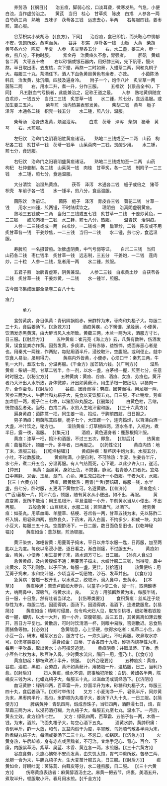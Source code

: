 <!-- { "loadSidebar": true } -->
　　养劳汤 【《纲目》】 　治五疸，脚弱心忪，口淡耳聋，微寒发热，气急，小便白浊，当作虚劳治之。　　黄芪　当归　桂心　甘草炙　陈皮　白朮　人参各一两　白芍药三两　熟地　五味子　茯苓各三钱　远志去心，半两　　右每服四钱，姜枣煎，空心服。

　　谷芽枳实小柴胡汤 【《良方》，下同】 　治谷疸，食已即饥，而头眩心中怫郁不安，饥饱所致，蒸熏而黄。　　谷芽　枳实　厚朴各一钱　山栀　大黄　柴胡　黄芩各六分　陈皮　半夏　人参　炙甘草各五分　　右，水二盏，姜三片，枣一枚，煎八分，不拘时服。
　　紫金丹　治黄疸久不愈，胃强者。
　　胆矾　黄蜡各二两　大枣五十枚
　　右以砂锅或银石器内，用好酢三碗，先下矾枣，慢火熬，半日取出枣，去皮核，次下蜡，再熬一二时如膏，入蜡茶二两，同和丸桐子大。每服三十丸，茶酒任下。酒人下血色黄目黄色有余者，亦效。
　　小茵陈汤韩氏　治发黄，脉沉细，四肢及遍身冷。　　附子一个，炮作八片　炙甘草一两　茵陈二两　　右，用水二升，煮一升，分作三服。
　　五福饮 【《景岳全书》，下同】 　凡五脏血气亏损者，此能兼治之，足称王道之最。　　人参　熟地黄俱随宜　白朮炒，一钱五分　当归二三钱　炙甘草一钱　　水二锺，煎七分，食远温服。或加生姜三五片。
　　柴芩煎　治内热兼表邪发黄。
　　柴胡二钱　黄芩　栀子　泽泻　木通各二钱　枳壳一钱五分　　水二锺，煎八分，温服。

　　柴苓汤　治身热发黄，烦渴泄泻。
　　白朮　茯苓　泽泻　柴胡　猪苓　黄芩　　右，水煎服。

　　左归饮　治命门之阴衰阳胜黄疸诸证。　　熟地二三钱或至一二两　山药　枸杞各二钱　炙甘草一钱　茯苓一钱半　山茱萸肉一二钱，畏酸少用。　　水二锺，煎七分，食远服。

　　右归饮　治命门之阳衰阴盛黄疸诸证。　　熟地二三钱或加至一二两　山药　枸杞　杜仲姜制，各二钱　山茱萸一钱　肉桂　甘草炙，各一二钱　制附子一二三钱　　水二锺，煎七分，食远温服。

　　大分清饮　治湿热黄疸。
　　茯苓　泽泻　木通各二钱　栀子或倍之　猪苓　枳壳　车前子各一钱　　水一锺半，煎八分，食远温服。

　　茵陈饮　治前证。
　　茵陈　栀子　泽泻　青皮各三钱　菊花二钱　甘草一钱　　用水三四锺，煎两锺，不时陆续饮之。
　　理阴煎　治真阴虚弱黄疸。
　　熟地三五钱或一二两　当归二三钱或五七钱　炙甘草一二钱　干姜炒黄色，一二三钱　　或加肉桂一二钱　水二锺，煎七八分，热服。
　　温胃饮　治阴疸。
　　人参一二三钱或或一两　白朮炒，一二钱或一两　扁豆炒，二钱　陈皮或不用　炙甘草各一钱　干姜炒焦，一二三钱　当归一二钱　　水二锺，煎七分，食远温服。

　　寿脾煎　一名摄营煎。治脾虚阴黄，中气亏弱等证。　　白朮二三钱　当归　山药各二钱　枣仁钱半　炙甘草一钱　远志制，三五分　干姜炮，一二钱　莲肉炒，二十粒　人参一二钱，急者用一两　　水二锺，煎服。

　　五君子煎　治脾胃虚寒，阴黄兼湿。　　人参二三钱　白朮黄土炒　白茯苓各二钱　炙甘草一钱　干姜炒黄，一二钱　　水一锺半，煎服。

古今图书集成医部全录卷二百八十七

疸门

　　　　单方

　　食劳黄病，身目俱黄：青矾隔锅煅赤，米酢拌为末，枣肉和丸梧子大。每服二三十丸，食后姜汤下。【《急救方》】
　　酒疸黄疾，心下懊憹，足胫满，小便黄，饮酒发赤黑黄斑，由大醉当风入水所致。黄蘗三两，木兰一两为末，酒服方寸匕，日三服。【《肘后方》】
　　五种黄疸：崔元亮《海上方》云，凡黄有数种，伤酒发黄，误食鼠粪亦作黄。因劳发黄，多痰涕，目有赤脉，益憔悴，或面赤恶心者是也。用秦艽一两銼，作两贴，每贴用酒半斤，浸绞取汁，空腹服。或利便止。就中饮食人易治，屡用得力。
　　黄病内外皆黄，小便赤，心烦口干：秦艽三两，牛乳一大升，煮取七合，分温再服。《千金方》加芒硝六钱。【《广利方》】
　　湿热黄疸：柴胡一两，甘草二钱半，作一剂，以水一盏，白茅根一握，煎至七分，任意时时服之。【《秘宝方》】
　　五种黄病：黄疸、谷疸、酒疸、女疸、劳疸也。黄汗者乃大汗出入水所致，身体微肿，汗出如黄蘗汁。用生茅根一把细切，以猪肉一斤，合作羹食。【《肘后》】
　　谷疸，因食而得；劳疸，因劳而得。用龙胆一两，苦参三两为末，牛胆汁和丸梧子大，先食以麦饮服五丸，日三服，不止稍增。劳疸加龙胆一两，栀子仁三七枚，以猪胆和丸服之。【《删繁》】
　　白黄色枯，舌缩，恍惚语乱者死。当归、白朮二两，水煎入生地汁蜜和服。 【《三十六黄方》】
　　遍身黄疸：茵陈蒿一把，同生姜一块，捣烂，于胸前四肢，日日擦之。
　　男子酒疸：用茵陈蒿四根，栀子七个，大田螺一个，连壳捣烂，以百沸白酒一大盏，冲汁饮之，秘方也。
　　湿热黄疸：灯草根四两，酒水各半，入瓶内，煮半日，露一夜，温服。 【《集元》】
　　酒疸，黄色遍身者：鹿葱根捣汁服。
　　黄疸：漆草一杷，捣汁和酒服，不过三五次，即愈。 【《肘后》】
　　热黄疸疾：萹蓄捣汁，顿服一升。多年者，日再服之。 【《药性论》】
　　黄疸内热：地丁末，酒服三钱。 【《乾坤秘韫》】
　　黄疸肿疾：藜芦灰中炮为末，水服五分，小吐。不过数服效。
　　黄疸喘满，小便自利，不可除热：半夏、生姜各半斤，水七升，煮二升五合，分温再服。有人气结而死，心下暖，以此少许入口，遂活。【仲景】
　　黑黄：面黑黄，身如土色，不妨食，脉沉，若青脉入口者死。宜烙口中黑脉、耳会、玉泉、章门、心俞。用生鬼臼捣汁一小盏服。干者为末，水服。【《三十六黄方》】
　　酒疸，眼黄脾热：用青(艹舌)蒌焙研，每服一钱，水半盏，煎七分，卧时服，五更泻下黄物立可。名逐黄散。【《普济》】
　　黑疸危疾：(艹舌)蒌根一片，捣汁六合，顿服，随有黄水从小便出。如不出，再服。
　　黄疸变黑，医所不能治：用王瓜根汁，平旦温服一小升，午刻黄水当从小便出，不出再服。
　　五般急黄：山豆根末，水服二钱；若带蛊气，以酒下。
　　脾劳黄疸：如圣丸。用草血竭、羊膻草、桔梗、苍朮各一两，甘草五钱为末，先以陈酢二杯入锅，用皂矾四两，煎熬良久，下药末，再入白面，不拘多少，和成一块，丸如小豆大，每服三五十丸，空腹酢汤下，一日二服，数日面色复旧也。【《乾坤秘韫》】
　　黄疸如金：薏苡根，煎汤顿服。

　　黄汗染衣，涕唾皆黄：用蔓菁子捣末，平日以井华水服一匙，日再服，加至两匙以上为度。每夜以帛浸小便，逐日看之，渐白则瘥，不过服五升。
　　黄疸如金，睛黄，小便赤：用生蔓菁子末，熟水调方寸匕，日三服。 【孙真人食忌】
　　急黄黄疸，及内黄腹结不通：用蔓菁子捣末，水绞汁服二三钱，当得嚏，鼻中出黄水，及下利则愈。以子压油，每服一盏，更佳。【《拾遗》】
　　热黄便结：用芜菁子捣末，水和绞汁服，少顷当泻一切恶物，沙石、发草并出。 【《食疗》】
　　急黄病：苦瓠一枚开孔，以水煮之，绞取汁，滴入鼻中，去黄水。 【《本草》】
　　黄疸肿满：苦壶卢瓤如大枣许，以童子小便二合，浸一时，取两酸枣大，纳两鼻中，深吸气，待黄水出，良。　　又方：用瓠瓤熬黄为末，每服半钱，日一服，十日愈。然有吐者当详之。 【《伤寒类要》】
　　食积黄疸：丝瓜连子烧存性为末，每服二钱。因面得病，面汤下。因酒得病，温酒下。连进数服愈。【《易简》】
　　黄疸如金：晴明时侵晨，勿令鸡犬妇人见，取东引桃根，细如箸若钗股者一握，细切，以水一大升，煎一小升，空腹顿服。后三五日，其黄离离如薄云散开，百日方平复也。黄散后，可时时饮清酒一杯，则眼中易散，否则散迟。忌食热面猪鱼等物。【《必效》】
　　急黄喘息，心上坚硬，欲得水吃者：瓜蒂二小合，赤小豆一合，研末，暖浆水五合，服方寸匕，一炊久当吐，不吐再服。吹鼻取水亦可。【《伤寒类要》】
　　遍身如金：瓜蒂、丁香各四十九枚，砂锅内烧存性为末，每用一字吹鼻，取出黄水；亦可揩牙追涎。
　　黄疸阴黄：并取瓜蒂、丁香、赤小豆各七枚为末，吹豆许入鼻，少时黄水流出，隔日一用，瘥乃止。【《食疗》】
　　黄疸初起：柳枝煮浓汁半升，顿服。 【《外台秘要》】
　　五种疸疾：黄疸，谷疸，酒疸，黑疸，女劳疸，黄汗如黄蘗汁，用猪脂一斤，温热服，日三，当利乃愈。【《肘后》】
　　妇人黄疸，经水不调，房事触犯所致：白矾、黄蜡各半两，陈橘皮三钱为末，化蜡丸梧子大，每服五十丸，以滋血汤或调经汤下。【《济阴》】
　　血证黄肿：绿矾四两，百草霜一升，炒面半升为末，砂糖和丸梧子大，每服三四十丸，食后姜汤下。【《郑时举传》】　　又方：小麦淘净一斤，皂矾半斤，同炒黄为末，黑枣肉半斤，捣匀，米酢糊为丸梧子大，姜汤下八九十丸，一日三服。【《简便方》】
　　脾病黄肿：青矾四两，煅成赤珠子，当归四两，酒酻浸七日，焙，百草霜三两为末，以浸药酒打糊，为丸梧子大，每服五丸至七丸，温水下。一月后，黄去立效。此方祖传七世。　　又方：绿矾四两，百草霜、五倍子各一两，木香一钱，为末，酒煎，飞面丸梧子大，每空心酒下五丸。
　　酒黄水肿，黄肿积痛：青矾半斤，酢一大盏，和匀，瓦盆内煅干为度，平胃散、乌药顺气散各半两为末，酢煮糊丸梧子大，每酒或姜汤下二三十丸。不忌口，如锅灰。【《济急方》】
　　火黄身热，午后却凉，身有赤点或黑黯者，不可治。宜烙手足心、背心、百会、下廉，内服紫草汤。紫草、吴蓝、木香、黄连各一两，水煎服。【《三十六黄方》】
　　谷疸食劳，头旋心怫郁不安而发黄，由失饥太饱，胃气冲熏所致。苦参三两、龙胆一合为末，牛胆丸梧子大，生大麦苗汁服五丸，日三服。【《肘后方》】
　　疸黄如金，好眠吐涎：茵陈蒿、白藓皮等分，水二锺煎服，日二服。 【《三十六黄方》】
　　伤寒黄疸表热者：麻黄醇酒汤主之。麻黄一把去节，绵裹，美酒五升，煮取半升，顿服取小汗。春月用水煎。【《千金方》】
